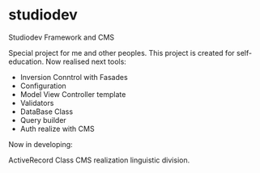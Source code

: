 studiodev
=========

Studiodev Framework and CMS

Special project for me and other peoples. This project is created for self-education.
Now realised next tools:
- Inversion Conntrol with Fasades
- Configuration 
- Model View Controller template
- Validators
- DataBase Class
- Query builder
- Auth realize with CMS

Now in developing:

ActiveRecord Class
CMS realization
linguistic division.

